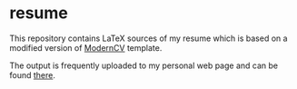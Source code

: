 # resume

This repository contains LaTeX sources of my resume which is based on a modified
version of [ModernCV](https://github.com/xdanaux/moderncv) template.

The output is frequently uploaded to my personal web page and can be found
[there](https://kirillbobyrev.github.io/resources/Resume-Kirill-Bobyrev.pdf).
